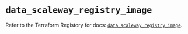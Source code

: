 # `data_scaleway_registry_image`

Refer to the Terraform Registory for docs: [`data_scaleway_registry_image`](https://registry.terraform.io/providers/scaleway/scaleway/2.17.0/docs/data-sources/registry_image).
